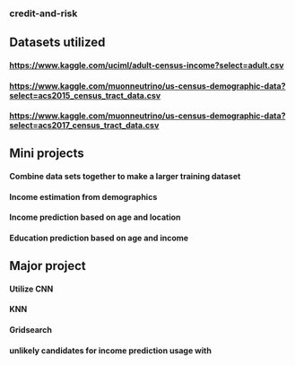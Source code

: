 ### credit-and-risk

## Datasets utilized
 #### https://www.kaggle.com/uciml/adult-census-income?select=adult.csv
 #### https://www.kaggle.com/muonneutrino/us-census-demographic-data?select=acs2015_census_tract_data.csv
 #### https://www.kaggle.com/muonneutrino/us-census-demographic-data?select=acs2017_census_tract_data.csv
  
## Mini projects
   #### Combine data sets together to make a larger training dataset
   #### Income estimation from demographics 
   #### Income prediction based on age and location
   #### Education prediction based on age and income
    
## Major project
   #### Utilize CNN
   #### KNN 
   #### Gridsearch
   #### unlikely candidates for income prediction usage with 

